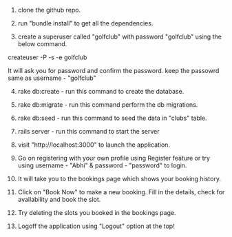 1. clone the github repo.

2. run "bundle install" to get all the dependencies.

3. create a superuser called "golfclub" with password "golfclub" using the below command.

  createuser -P -s -e golfclub

  It will ask you for password and confirm the password. keep the passowrd same as username - "golfclub"

4. rake db:create - run this command to create the database.

5. rake db:migrate - run this command perform the db migrations.

6. rake db:seed - run this command to seed the data in "clubs" table.

7. rails server -  run this command to start the server

8. visit  "http://localhost:3000" to launch the application.

9. Go on registering with your own profile using Register feature or try using username - "Abhi" & password - "password" to login.

10. It will take you to the bookings page which shows your booking history.

11. Click on "Book Now" to make a new booking.  Fill in the details, check for availability and book the slot.

12.  Try deleting the slots you booked in the bookings page.

13.  Logoff the application using "Logout" option at the top!
